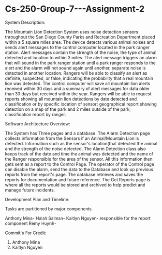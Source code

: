 # Cs-250-Group-7---Assignment-2
System Description:

The Mountain Lion Detection System uses noise detection sensors throughout the San Diego County Parks and Recreation Department placed within a 5 square miles area. The device detects various animal noises and sends alert messages to the control computer located in the park ranger station. Alert messages contain the strength of the noise, the type of animal detected and location to within 3 miles. The alert message triggers an alarm that will sound in the park ranger station until a park ranger responds to the alert and the alarm will not sound again until another, separate noise is detected in another location. Rangers will be able to classify an alert as definite, suspected, or false, indicating the probability that a real mountain lion was detected. The control computer will save all mountain lion alerts received within 30 days and a summary of alert messages for data older than 30 days but received within the year. Rangers will be able to request reports showing all mountain lion detections by date detected and classification or by specific location of sensor; geographical report showing detection on a map of the park and 2 miles outside of the park; classification report by ranger.


Software Architecture Overview:


The System has Three pages and a database. The Alarm Detection page collects information from the Sensors if an Animal/Mountain Lion is detected. Information such as the sensor's location(that detected the animal and the strength of the noise detected. The Alarm Detection class also keeps track of the date and time the animal was detected and the name of the Ranger responsible for the area of the sensor. All this information then gets sent as a report to the Control Page. The operator of the Control page can disable the alarm, send the data to the Database and look up previous reports from the report's page. The database retrieves and saves the reports for documentation and future reference. The Get Reports page is where all the reports would be stored and archived to help predict and manage future incidents.

Development Plan and Timeline:

Tasks are partitioned by major components.

Anthony Mina-
Halah Salman-
Kaitlyn Nguyen- responsible for the report component
Remy Huynh-

Commit's For Credit:
1. Anthony Mina
2. Kaitlyn Nguyen


